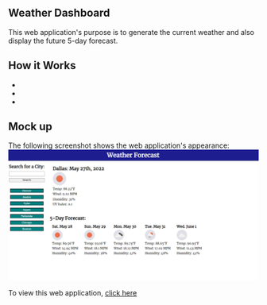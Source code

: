 ## Weather Dashboard

This web application's purpose is to generate the current weather and also display the future 5-day forecast.

## How it Works

*

*

*

## Mock up
The following screenshot shows the web application's appearance:
![](./images/screenshot.png)

To view this web application, [click here](https://lindsey-lansford.github.io/weather-forecast-dash/)